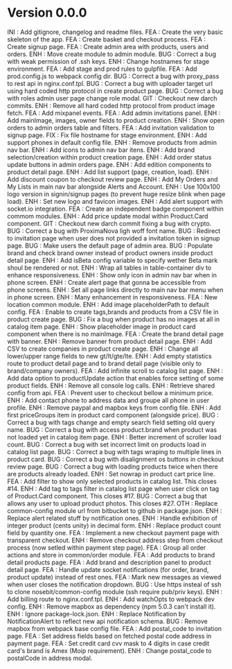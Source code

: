 # Version 0.0.0
INI : Add gitignore, changelog and readme files.
FEA : Create the very basic skeleton of the app.
FEA : Create basket and checkout process.
FEA : Create signup page.
FEA : Create admin area with products, users and orders.
ENH : Move create module to admin module.
BUG : Correct a bug with weak permission of .ssh keys.
ENH : Change hostnames for stage environment.
FEA : Add stage and prod rules to gulpfile.
FEA : Add prod.config.js to webpack config dir.
BUG : Correct a bug with proxy_pass to rest api in nginx.conf.tpl.
BUG : Correct a bug with uploader target url using hard coded http protocol in create product page.
BUG : Correct a bug with roles admin user page change role modal.
GIT : Checkout new darch commits.
ENH : Remove all hard coded http protocol from product image fetch.
FEA : Add mixpanel events.
FEA : Add admin invitations panel.
ENH : Add mainImage, images, owner fields to product creation.
ENH : Show open orders to admin orders table and filters.
FEA : Add invitation validation to signup page.
FIX : Fix file hostname for stage environment.
ENH : Add support phones in default config file.
ENH : Remove products from admin nav bar.
ENH : Add icons to admin nav bar itens.
ENH : Add brand selection/creation within product creation page.
ENH : Add order status update buttons in admin orders page.
ENH : Add edition components to product detail page.
ENH : Add list support (page, creation, load).
ENH : Add discount coupon to checkout review page.
ENH : Add My Orders and My Lists in main nav bar alongside Alerts and Account.
ENH : Use 100x100 logo version in signin/signup pages (to prevent huge resize blink when page load).
ENH : Set new logo and favicon images.
ENH : Add alert support with socket.io integration.
FEA : Create an independent badge component within commom modules.
ENH : Add price update modal within Product.Card component.
GIT : Checkout new darch commit fixing a bug with crypto.
BUG : Correct a bug with ProximaNova ligh woff font name.
BUG : Redirect to invitation page when user does not provided a invitation token in signup page.
BUG : Make users the default page of admin area.
BUG : Populate brand and check brand owner instead of product owners inside product detail page.
ENH : Add isBeta config variable to specify wether Beta mark shoul be rendered or not.
ENH : Wrap all tables in table-container div to enhance responsiveness.
ENH : Show only icon in admin nav bar when in phone screen.
ENH : Create alert page that gonna be accessible from phone screens.
ENH : Set all page links directly to main nav bar menu when in phone screen.
ENH : Many enhancement in responsiveness.
FEA : New location common module.
ENH : Add image placeholderPath to default config.
FEA : Enable to create tags,brands and products from a CSV file in product create page.
BUG : Fix a bug when product has no images at all in catalog item page.
ENH : Show placeholder image in product card component when there is no mainImage.
FEA : Create the brand detail page with banner.
ENH : Remove banner from product detail page.
ENH : Add CSV to create companies in product create page.
ENH : Change all lower/upper range fields to new gt/lt/gte/lte.
ENH : Add empty statistics route to product detail page and to brand detail page (visible only to brand/company owners).
FEA : Add infinite scroll to catalog list page.
ENH : Add data option to productUpdate action that enables force setting of some product fields.
ENH : Remove all console log calls.
ENH : Retrieve shared config from api.
FEA : Prevent user to checkout bellow a minimum price.
ENH : Add contact phone to address data and groupe all phone in user profile.
ENH : Remove paypal and mapbox keys from config file.
ENH : Add first priceGroups item in product card component (alongside price).
BUG : Correct a bug with tags change and empty search field setting old query name.
BUG : Correct a bug with access product.brand when product was not loaded yet in catalog item page.
ENH : Better increment of scroller load count.
BUG : Correct a bug with set incorrect limit on products load in catalog list page.
BUG : Correct a bug with tags wraping to multiple lines in product card.
BUG : Correct a bug with disalignment os buttons in checkout review page.
BUG : Correct a bug with loading products twice when there are products already loaded.
ENH : Set nowrap in product cart price line.
FEA : Add filter to show only selected products in catalog list. This closes #14.
ENH : Add tag to tags filter in catalog list page when user click on tag of Product.Card component. This closes #17.
BUG : Correct a bug that allows any user to upload product photos. This closes #27.
OTH : Replace common-config module url from bitbucket to github in package.json.
ENH : Replace alert related stuff by notification ones.
ENH : Handle exhibition of integer product (cents unity) in decimal form.
ENH : Replace product count field by quantity one.
FEA : Implement a new checkout payment page with transparent checkout.
ENH : Remove checkout address step from checkout process (now setled within payment step page).
FEA : Group all order actions and store in common/order module.
FEA : Add products to brand detail products page.
FEA : Add brand and description panel to product detail page.
FEA : Handle update socket notifications (for order, brand, product update) instead of rest ones.
FEA : Mark new messages as viewed when user closes the notification dropdown.
BUG : Use https insteal of ssh to clone nosebit/common-config module (ssh require pub/priv keys).
ENH : Add billing route to nginx.conf.tpl.
ENH : Add watchOpts to webpack dev config.
ENH : Remove mapbox as dependency (npm 5.0.3 can't install it).
ENH : Ignore package-lock.json.
ENH : Replace Notification by NotificationAlert to reflect new api notification schema.
BUG : Remove mapbox from webpack base config file.
FEA : Add postal_code to invitation page.
FEA : Set address fields based on fetched postal code address in payment page.
FEA : Set credit card cvv mask to 4 digits in case credit card's brand is Amex (Moip requirement).
ENH : Change postal_code to postalCode in address modal.